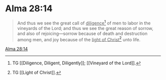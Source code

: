 # Alma 28:14

> And thus we see the great call of <u>diligence</u>[^a] of men to labor in the vineyards of the Lord; and thus we see the great reason of sorrow, and also of rejoicing—sorrow because of death and destruction among men, and joy because of the <u>light of Christ</u>[^b] unto life.

[Alma 28:14](https://www.churchofjesuschrist.org/study/scriptures/bofm/alma/28?lang=eng&id=p14#p14)


[^a]: TG [[Diligence, Diligent, Diligently]]; [[Vineyard of the Lord]].
[^b]: TG [[Light of Christ]].
